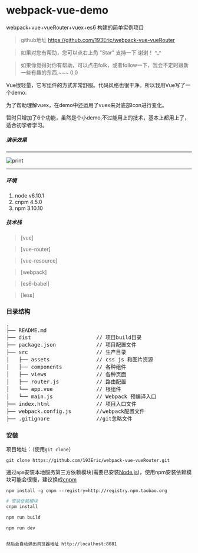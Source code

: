 # webpack-vue-demo
webpack+vue+vueRouter+vuex+es6 构建的简单实例项目 

> github地址 https://github.com/193Eric/webpack-vue-vueRouter 

> 如果对您有帮助，您可以点右上角 "Star" 支持一下 谢谢！ ^_^  

> 如果你觉得对你有帮助，可以点击folk，或者follow一下，我会不定时跟新一些有趣的东西.~~~ 0.0  


Vue很轻量，它写组件的方式非常舒服。代码风格也很干净。所以我用Vue写了一个demo.

为了帮助理解vuex，在demo中还运用了vuex来对底部Icon进行变化。

暂时只增加了6个功能，虽然是个小demo,不过能用上的技术，基本上都用上了，适合初学者学习。

##### 演示效果
 ---

![print](https://github.com/193Eric/webpack-vue-vueRouter/blob/master/src/assets/images/page1.png)  

---
##### 环境
 1. node v6.10.1
 2. cnpm 4.5.0
 3. npm 3.10.10

##### 技术栈

> [vue]

> [vue-router]

> [vue-resource]

> [webpack]

> [es6-babel]

> [less]


### 目录结构
<pre>
.
├── README.md           
├── dist                     // 项目build目录
├── package.json             // 项目配置文件
├── src                      // 生产目录
│   ├── assets               // css js 和图片资源
│   ├── components           // 各种组件
│   ├── views                // 各种页面
│   ├── router.js            // 路由配置
│   └── app.vue              // 根组件
│   └── main.js              // Webpack 预编译入口         
├── index.html               // 项目入口文件
├── webpack.config.js        //webpack配置文件
├── .gitignore               //git忽略文件
</pre>
### 安装
项目地址：（使用`git clone`）

```shell
git clone https://github.com/193Eric/webpack-vue-vueRouter.git
```

通过`npm`安装本地服务第三方依赖模块(需要已安装[Node.js](https://nodejs.org/))，使用npm安装依赖模块可能会很慢，建议换成[cnpm](http://cnpmjs.org/)

```shell
npm install -g cnpm --registry=http://registry.npm.taobao.org
```

```bash
# 安装依赖模块
cnpm install

npm run build

npm run dev


然后会自动弹出浏览器地址 http://localhost:8081
